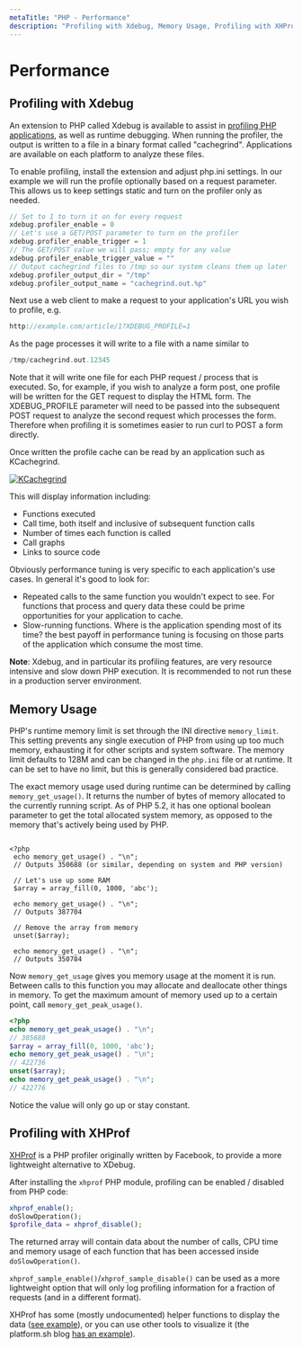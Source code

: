 ```yaml
---
metaTitle: "PHP - Performance"
description: "Profiling with Xdebug, Memory Usage, Profiling with XHProf"
---
```


# Performance



## Profiling with Xdebug


An extension to PHP called Xdebug is available to assist in [profiling PHP applications](https://xdebug.org/docs/profiler), as well as runtime debugging.  When running the profiler, the output is written to a file in a binary format called "cachegrind".  Applications are available on each platform to analyze these files.

To enable profiling, install the extension and adjust php.ini settings.  In our example we will run the profile optionally based on a request parameter.  This allows us to keep settings static and turn on the profiler only as needed.

```php
// Set to 1 to turn it on for every request
xdebug.profiler_enable = 0
// Let's use a GET/POST parameter to turn on the profiler
xdebug.profiler_enable_trigger = 1
// The GET/POST value we will pass; empty for any value
xdebug.profiler_enable_trigger_value = ""
// Output cachegrind files to /tmp so our system cleans them up later
xdebug.profiler_output_dir = "/tmp"
xdebug.profiler_output_name = "cachegrind.out.%p"

```

Next use a web client to make a request to your application's URL you wish to profile, e.g.

```php
http://example.com/article/1?XDEBUG_PROFILE=1

```

As the page processes it will write to a file with a name similar to

```php
/tmp/cachegrind.out.12345

```

Note that it will write one file for each PHP request / process that is executed.  So, for example, if you wish to analyze a form post, one profile will be written for the GET request to display the HTML form.  The XDEBUG_PROFILE parameter will need to be passed into the subsequent POST request to analyze the second request which processes the form.  Therefore when profiling it is sometimes easier to run curl to POST a form directly.

Once written the profile cache can be read by an application such as KCachegrind.

[<img src="http://i.stack.imgur.com/ENtOu.gif" alt="KCachegrind" />](http://i.stack.imgur.com/ENtOu.gif)

This will display information including:

- Functions executed
- Call time, both itself and inclusive of subsequent function calls
- Number of times each function is called
- Call graphs
- Links to source code

Obviously performance tuning is very specific to each application's use cases.  In general it's good to look for:

- Repeated calls to the same function you wouldn't expect to see. For functions that process and query data these could be prime opportunities for your application to cache.
- Slow-running functions.  Where is the application spending most of its time? the best payoff in performance tuning is focusing on those parts of the application which consume the most time.

**Note**: Xdebug, and in particular its profiling features, are very resource intensive and slow down PHP execution.  It is recommended to not run these in a production server environment.



## Memory Usage


PHP's runtime memory limit is set through the INI directive `memory_limit`.  This setting prevents any single execution of PHP from using up too much memory, exhausting it for other scripts and system software.  The memory limit defaults to 128M and can be changed in the `php.ini` file or at runtime.  It can be set to have no limit, but this is generally considered bad practice.

The exact memory usage used during runtime can be determined by calling `memory_get_usage()`.  It returns the number of bytes of memory allocated to the currently running script.  As of PHP 5.2, it has one optional boolean parameter to get the total allocated system memory, as opposed to the memory that's actively being used by PHP.

```

<?php
 echo memory_get_usage() . "\n";
 // Outputs 350688 (or similar, depending on system and PHP version)

 // Let's use up some RAM
 $array = array_fill(0, 1000, 'abc');

 echo memory_get_usage() . "\n";
 // Outputs 387704

 // Remove the array from memory
 unset($array);

 echo memory_get_usage() . "\n";
 // Outputs 350784

```

Now `memory_get_usage` gives you memory usage at the moment it is run.  Between calls to this function you may allocate and deallocate other things in memory.  To get the maximum amount of memory used up to a certain point, call `memory_get_peak_usage()`.

```php
<?php
echo memory_get_peak_usage() . "\n";
// 385688
$array = array_fill(0, 1000, 'abc');
echo memory_get_peak_usage() . "\n";
// 422736
unset($array);
echo memory_get_peak_usage() . "\n";
// 422776

```

Notice the value will only go up or stay constant.



## Profiling with XHProf


[XHProf](https://github.com/phacility/xhprof) is a PHP profiler originally written by Facebook, to provide a more lightweight alternative to XDebug.

After installing the `xhprof` PHP module, profiling can be enabled / disabled from PHP code:

```php
xhprof_enable();
doSlowOperation();
$profile_data = xhprof_disable();

```

The returned array will contain data about the number of calls, CPU time and memory usage of each function that has been accessed inside `doSlowOperation()`.

`xhprof_sample_enable()`/`xhprof_sample_disable()` can be used as a more lightweight option that will only log profiling information for a fraction of requests (and in a different format).

XHProf has some (mostly undocumented) helper functions to display the data ([see example](https://github.com/phacility/xhprof/blob/master/examples/sample.php)), or you can use other tools to visualize it (the platform.sh blog [has an example](https://platform.sh/2015/07/29/flamegraphs/)).

